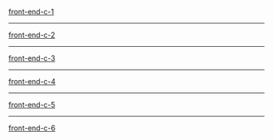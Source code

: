<a href="https://front-end-c-1.netlify.app/">front-end-c-1</a> <br/>
<hr/>
<a href="https://front-end-c-2.netlify.app/">front-end-c-2</a> <br/>
<hr/>
<a href="https://front-end-c-3.netlify.app/">front-end-c-3</a>
<hr/>
<a href="https://front-end-c-4.netlify.app/">front-end-c-4</a>
<hr/>
<a href="https://front-end-c-5.netlify.app/">front-end-c-5</a>
<hr/>
<a href="https://front-end-c-6.netlify.app/">front-end-c-6</a>

